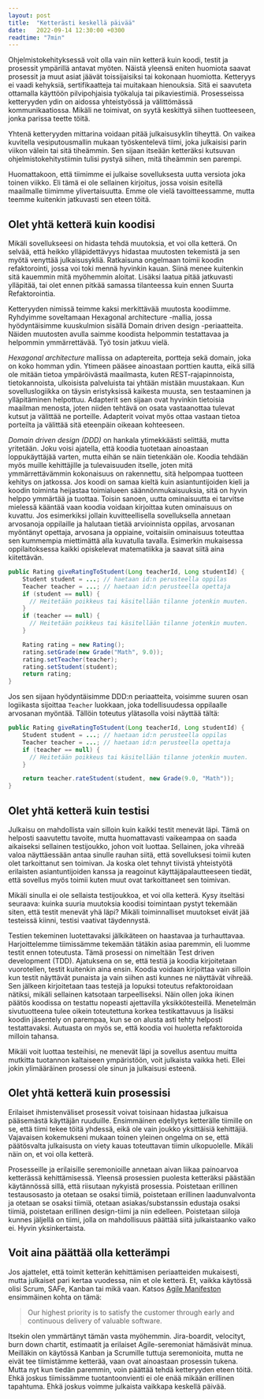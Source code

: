```yaml
---
layout: post
title:  "Ketterästi keskellä päivää"
date:   2022-09-14 12:30:00 +0300
readtime: "7min"
---
```


Ohjelmistokehityksessä voit olla vain niin ketterä kuin koodi, testit ja prosessit ympärillä antavat myöten. Näistä yleensä eniten huomiota saavat prosessit ja muut asiat jäävät toissijaisiksi tai kokonaan huomiotta. Ketteryys ei vaadi kehyksiä, sertifikaatteja tai muitakaan hienouksia. Sitä ei saavuteta ottamalla käyttöön pilvipohjaisia työkaluja tai pikaviestimiä. Prosesseissa ketteryyden ydin on aidossa yhteistyössä ja välittömässä kommunikaatiossa. Mikäli ne toimivat, on syytä keskittyä siihen tuotteeseen, jonka parissa teette töitä.

<!-- excerpt-end -->

Yhtenä ketteryyden mittarina voidaan pitää julkaisusyklin tiheyttä. On vaikea kuvitella vesiputousmallin mukaan työskentelevä tiimi, joka julkaisisi parin viikon välein tai sitä tiheämmin. Sen sijaan itseään ketteräksi kutsuvan ohjelmistokehitystiimin tulisi pystyä siihen, mitä tiheämmin sen parempi.

Huomattakoon, että tiimimme ei julkaise sovelluksesta uutta versiota joka toinen viikko. Eli tämä ei ole sellainen kirjoitus, jossa voisin esitellä maailmalle tiimimme ylivertaisuutta. Emme ole vielä tavoitteessamme, mutta teemme kuitenkin jatkuvasti sen eteen töitä.

## Olet yhtä ketterä kuin koodisi

Mikäli sovellukseesi on hidasta tehdä muutoksia, et voi olla ketterä. On selvää, että heikko ylläpidettävyys hidastaa muutosten tekemistä ja sen myötä venyttää julkaisusykliä. Ratkaisuna ongelmaan toimii koodin refaktorointi, jossa voi toki mennä hyvinkin kauan. Siinä menee kuitenkin sitä kauemmin mitä myöhemmin aloitat. Lisäksi laatua pitää jatkuvasti ylläpitää, tai olet ennen pitkää samassa tilanteessa kuin ennen Suurta Refaktorointia.

Ketteryyden nimissä teimme kaksi merkittävää muutosta koodiimme. Ryhdyimme soveltamaan Hexagonal architecture -mallia, jossa hyödyntäisimme kuuskulmion sisällä Domain driven design -periaatteita. Näiden muutosten avulla saimme koodista helpommin testattavaa ja helpommin ymmärrettävää. Työ tosin jatkuu vielä.

*Hexagonal architecture* mallissa on adaptereita, portteja sekä domain, joka on koko homman ydin. Ytimeen pääsee ainoastaan porttien kautta, eikä sillä ole mitään tietoa ympäröivästä maailmasta, kuten REST-rajapinnoista, tietokannoista, ulkoisista palveluista tai yhtään mistään muustakaan. Kun sovelluslogiikka on täysin eristyksissä kaikesta muusta, sen testaaminen ja ylläpitäminen helpottuu. Adapterit sen sijaan ovat hyvinkin tietoisia maailman menosta, joten niiden tehtävä on osata vastaanottaa tulevat kutsut ja välittää ne porteille. Adapterit voivat myös ottaa vastaan tietoa porteilta ja välittää sitä eteenpäin oikeaan kohteeseen.

*Domain driven design (DDD)* on hankala ytimekkäästi selittää, mutta yritetään. Joku voisi ajatella, että koodia tuotetaan ainoastaan loppukäyttäjää varten, mutta eihän se näin tietenkään ole. Koodia tehdään myös muille kehittäjille ja tulevaisuuden itselle, joten mitä ymmärrettävämmin kokonaisuus on rakennettu, sitä helpompaa tuotteen kehitys on jatkossa. Jos koodi on samaa kieltä kuin asiantuntijoiden kieli ja koodin toiminta heijastaa toimialueen säännönmukaisuuksia, sitä on hyvin helppo ymmärtää ja tuottaa. Toisin sanoen, uutta ominaisuutta ei tarvitse mielessä kääntää vaan koodia voidaan kirjoittaa kuten ominaisuus on kuvattu. Jos esimerkiksi jollain kuvitteellisella sovelluksella annetaan arvosanoja oppilaille ja halutaan tietää arvioinnista oppilas, arvosanan myöntänyt opettaja, arvosana ja oppiaine, voitaisiin ominaisuus toteuttaa sen kummempia miettimättä alla kuvatulla tavalla. Esimerkin mukaisessa oppilaitoksessa kaikki opiskelevat matematiikka ja saavat siitä aina kiitettävän.

```java
public Rating giveRatingToStudent(Long teacherId, Long studentId) {
	Student student = ...; // haetaan id:n perusteella oppilas
	Teacher teacher = ...; // haetaan id:n perusteella opettaja
	if (student == null) {
	  // Heitetään poikkeus tai käsitellään tilanne jotenkin muuten.
	}
	if (teacher == null) {
	  // Heitetään poikkeus tai käsitellään tilanne jotenkin muuten.
	}

	Rating rating = new Rating();
	rating.setGrade(new Grade("Math", 9.0));
	rating.setTeacher(teacher);
	rating.setStudent(student);
	return rating;
}
```

Jos sen sijaan hyödyntäisimme DDD:n periaatteita, voisimme suuren osan logiikasta sijoittaa `Teacher` luokkaan, joka todellisuudessa oppilaalle arvosanan myöntää. Tällöin toteutus ylätasolla voisi näyttää tältä:

```java
public Rating giveRatingToStudent(Long teacherId, Long studentId) {
	Student student = ...; // haetaan id:n perusteella oppilas
	Teacher teacher = ...; // haetaan id:n perusteella opettaja
	if (teacher == null) {
	  // Heitetään poikkeus tai käsitellään tilanne jotenkin muuten.
	}

	return teacher.rateStudent(student, new Grade(9.0, "Math"));
}
```

## Olet yhtä ketterä kuin testisi

Julkaisu on mahdollista vain silloin kuin kaikki testit menevät läpi. Tämä on helposti saavutettu tavoite, mutta huomattavasti vaikeampaa on saada aikaiseksi sellainen testijoukko, johon voit luottaa. Sellainen, joka vihreää valoa näyttäessään antaa sinulle rauhan siitä, että sovelluksesi toimii kuten olet tarkoittanut sen toimivan. Ja koska olet tehnyt tiivistä yhteistyötä erilaisten asiantuntijoiden kanssa ja reagoinut käyttäjäpalautteeseen tiedät, että sovellus myös toimii kuten muut ovat tarkoittaneet sen toimivan.

Mikäli sinulla ei ole sellaista testijoukkoa, et voi olla ketterä. Kysy itseltäsi seuraava: kuinka suuria muutoksia koodisi toimintaan pystyt tekemään siten, että testit menevät yhä läpi? Mikäli toiminnalliset muutokset eivät jää testeissä kiinni, testisi vaativat täydennystä.

Testien tekeminen luotettavaksi jälkikäteen on haastavaa ja turhauttavaa. Harjoittelemme tiimissämme tekemään tätäkin asiaa paremmin, eli luomme testit ennen toteutusta. Tämä prosessi on nimeltään Test driven development (TDD). Ajatuksena on se, että testiä ja koodia kirjoitetaan vuorotellen, testit kuitenkin aina ensin. Koodia voidaan kirjoittaa vain silloin kun testit näyttävät punaista ja vain siihen asti kunnes ne näyttävät vihreää. Sen jälkeen kirjoitetaan taas testejä ja lopuksi toteutus refaktoroidaan nätiksi, mikäli sellainen katsotaan tarpeelliseksi. Näin ollen joka ikinen päätös koodissa on testattu nopeasti ajettavilla yksikkötesteillä. Menetelmän sivutuotteena tulee oikein toteutettuna korkea testikattavuus ja lisäksi koodin jäsentely on parempaa, kun se on alusta asti tehty helposti testattavaksi. Autuasta on myös se, että koodia voi huoletta refaktoroida milloin tahansa.

Mikäli voit luottaa testeihisi, ne menevät läpi ja sovellus asentuu muitta mutkitta tuotannon kaltaiseen ympäristöön, voit julkaista vaikka heti. Ellei jokin ylimääräinen prosessi ole sinun ja julkaisusi esteenä.

## Olet yhtä ketterä kuin prosessisi

Erilaiset ihmistenväliset prosessit voivat toisinaan hidastaa julkaisua pääsemästä käyttäjän ruuduille. Ensimmäinen edellytys ketterälle tiimille on se, että tiimi tekee töitä yhdessä, eikä ole vain joukko yksittäisiä kehittäjiä. Vajavaisen kokemukseni mukaan toinen yleinen ongelma on se, että päätösvalta julkaisusta on viety kauas toteuttavan tiimin ulkopuolelle. Mikäli näin on, et voi olla ketterä.

Prosesseille ja erilaisille seremonioille annetaan aivan liikaa painoarvoa ketterässä kehittämisessä. Yleensä prosessien puolesta ketteräksi päästään käytännössä sillä, että riisutaan nykyistä prosessia. Poistetaan erillinen testausosasto ja otetaan se osaksi tiimiä, poistetaan erillinen laadunvalvonta ja otetaan se osaksi tiimiä, otetaan asiakas/substanssin edustaja osaksi tiimiä, poistetaan erillinen design-tiimi ja niin edelleen. Poistetaan siiloja kunnes jäljellä on tiimi, jolla on mahdollisuus päättää siitä julkaistaanko vaiko ei. Hyvin yksinkertaista.

## Voit aina päättää olla ketterämpi

Jos ajattelet, että toimit ketterän kehittämisen periaatteiden mukaisesti, mutta julkaiset pari kertaa vuodessa, niin et ole ketterä. Et, vaikka käytössä olisi Scrum, SAFe, Kanban tai mikä vaan. Katsos [Agile Manifeston](https://agilemanifesto.org/) ensimmäinen kohta on tämä:

> Our highest priority is to satisfy the customer through early and continuous delivery of valuable software.

Itsekin olen ymmärtänyt tämän vasta myöhemmin. Jira-boardit, velocityt, burn down chartit, estimaatit ja erilaiset Agile-seremoniat hämäsivät minua. Meilläkin on käytössä Kanban ja Scrumille tuttuja seremonioita, mutta ne eivät tee tiimistämme ketterää, vaan ovat ainoastaan prosessin tukena. Mutta nyt kun tiedän paremmin, voin päättää tehdä ketteryyden eteen töitä. Ehkä joskus tiimissämme tuotantoonvienti ei ole enää mikään erillinen tapahtuma. Ehkä joskus voimme julkaista vaikkapa keskellä päivää.

